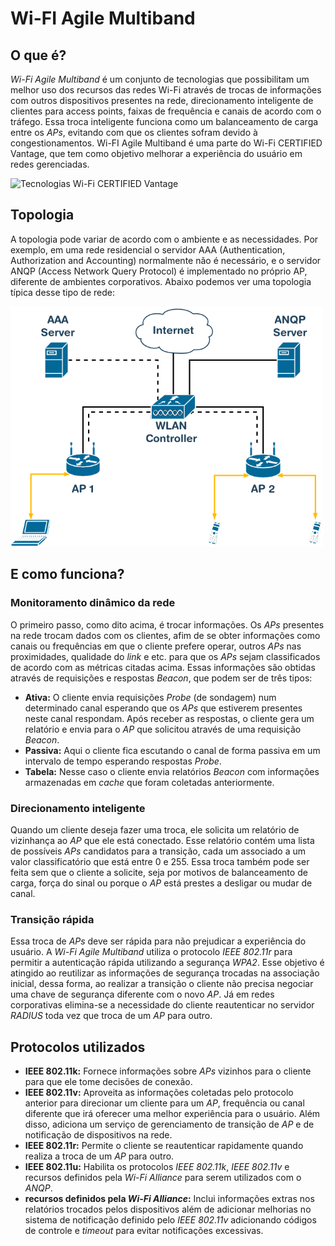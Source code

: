 # Wi-FI Agile Multiband
                 

## O que é?

_Wi-Fi Agile Multiband_ é um conjunto de tecnologias que possibilitam um melhor uso dos recursos das redes Wi-Fi através de trocas de informações com outros dispositivos presentes na rede, direcionamento inteligente de clientes para access points, faixas de frequência e canais de acordo com o tráfego. Essa troca inteligente funciona como um balanceamento de carga entre os _APs_, evitando com que os clientes sofram devido à congestionamentos. Wi-FI Agile Multiband é uma parte do Wi-Fi CERTIFIED Vantage, que tem como objetivo melhorar a experiência do usuário em redes gerenciadas.  
    


<img src="https://www.wi-fi.org/sites/default/files/public/images/Wi-Fi%20Vantage%20technologies_Agile%20Multiband_whitebg300.png"  alt="Tecnologias Wi-Fi CERTIFIED Vantage" width="500px" />
  

## Topologia

A topologia pode variar de acordo com o ambiente e as necessidades. Por exemplo, em uma rede residencial o servidor AAA (Authentication, Authorization and Accounting) normalmente não é necessário, e o servidor ANQP (Access Network Query Protocol) é implementado no próprio AP, diferente de ambientes corporativos. Abaixo podemos ver uma topologia típica desse tipo de rede:

<img src="./assets/wifi-agile-multiband-topology.png" alt="Topologia típica de redes que implementam a Wi-FI Agile Multiband" width="500px" />


## E como funciona?

### Monitoramento dinâmico da rede

O primeiro passo, como dito acima, é trocar informações. Os _APs_ presentes na rede trocam dados com os clientes, afim de se obter informações como canais ou frequências em que o cliente prefere operar, outros _APs_ nas proximidades, qualidade do _link_ e etc. para que os _APs_ sejam classificados de acordo com as métricas citadas acima. Essas informações são obtidas através de requisições e respostas _Beacon_, que podem ser de três tipos:

- **Ativa:** O cliente envia requisições _Probe_ (de sondagem) num determinado canal esperando que os _APs_ que estiverem presentes neste canal respondam. Após receber as respostas, o cliente gera um relatório e envia para o _AP_ que solicitou através de uma requisição _Beacon_.
- **Passiva:** Aqui o cliente fica escutando o canal de forma passiva em um intervalo de tempo esperando respostas _Probe_. 
- **Tabela:** Nesse caso o cliente envia relatórios _Beacon_ com informações armazenadas em _cache_ que foram coletadas anteriormente. 

### Direcionamento inteligente

Quando um cliente deseja fazer uma troca, ele solicita um relatório de vizinhança ao _AP_ que ele está conectado. Esse relatório contém uma lista de possíveis _APs_ candidatos para a transição, cada um associado a um valor classificatório que está entre 0 e 255. Essa troca também pode ser feita sem que o cliente a solicite, seja por motivos de balanceamento de carga, força do sinal ou porque o _AP_ está prestes a desligar ou mudar de canal. 

### Transição rápida

Essa troca de _APs_ deve ser rápida para não prejudicar a experiência do usuário. A _Wi-Fi Agile Multiband_ utiliza o protocolo _IEEE 802.11r_ para permitir a autenticação rápida utilizando a segurança _WPA2_. Esse objetivo é atingido ao reutilizar as informações de segurança trocadas na associação inicial, dessa forma, ao realizar a transição o cliente não precisa negociar uma chave de segurança diferente com o novo _AP_. Já em redes corporativas elimina-se a necessidade do cliente reautenticar no servidor _RADIUS_ toda vez que troca de um _AP_ para outro.   


## Protocolos utilizados 

- **IEEE 802.11k:** Fornece informações sobre _APs_ vizinhos para o cliente para que ele tome decisões de conexão. 
- **IEEE 802.11v:** Aproveita as informações coletadas pelo protocolo anterior para direcionar um cliente para um _AP_, frequência ou canal diferente que irá oferecer uma melhor experiência para o usuário. Além disso, adiciona um serviço de gerenciamento de transição de _AP_ e de notificação de dispositivos na rede.
- **IEEE 802.11r:** Permite o cliente se reautenticar rapidamente quando realiza a troca de um _AP_ para outro.
- **IEEE 802.11u:** Habilita os protocolos _IEEE 802.11k_, _IEEE 802.11v_ e recursos definidos pela _Wi-Fi Alliance_ para serem utilizados com o _ANQP_.
- **recursos definidos pela _Wi-Fi Alliance_:** Inclui informações extras nos relatórios trocados pelos dispositivos além de adicionar melhorias no sistema de notificação definido pelo _IEEE 802.11v_ adicionando códigos de controle e _timeout_ para evitar notificações excessivas.